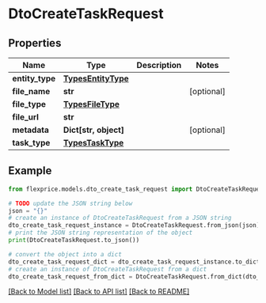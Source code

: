 # DtoCreateTaskRequest


## Properties

Name | Type | Description | Notes
------------ | ------------- | ------------- | -------------
**entity_type** | [**TypesEntityType**](TypesEntityType.md) |  | 
**file_name** | **str** |  | [optional] 
**file_type** | [**TypesFileType**](TypesFileType.md) |  | 
**file_url** | **str** |  | 
**metadata** | **Dict[str, object]** |  | [optional] 
**task_type** | [**TypesTaskType**](TypesTaskType.md) |  | 

## Example

```python
from flexprice.models.dto_create_task_request import DtoCreateTaskRequest

# TODO update the JSON string below
json = "{}"
# create an instance of DtoCreateTaskRequest from a JSON string
dto_create_task_request_instance = DtoCreateTaskRequest.from_json(json)
# print the JSON string representation of the object
print(DtoCreateTaskRequest.to_json())

# convert the object into a dict
dto_create_task_request_dict = dto_create_task_request_instance.to_dict()
# create an instance of DtoCreateTaskRequest from a dict
dto_create_task_request_from_dict = DtoCreateTaskRequest.from_dict(dto_create_task_request_dict)
```
[[Back to Model list]](../README.md#documentation-for-models) [[Back to API list]](../README.md#documentation-for-api-endpoints) [[Back to README]](../README.md)



